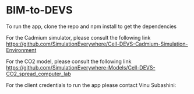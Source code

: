 # BIM-to-DEVS

To run the app, clone the repo and npm install to get the dependencies

For the Cadmium simulator, please consult the following link
https://github.com/SimulationEverywhere/Cell-DEVS-Cadmium-Simulation-Environment

For the CO2 model, please consult the following link
https://github.com/SimulationEverywhere-Models/Cell-DEVS-CO2_spread_computer_lab

For the client credentials to run the app please contact Vinu Subashini:
